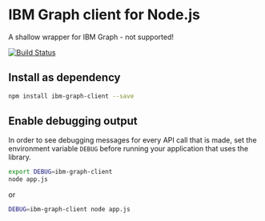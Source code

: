 # IBM Graph client for Node.js

A shallow wrapper for IBM Graph - not supported!

[![Build Status](https://travis-ci.org/ibm-cds-labs/nodejs-graph.svg?branch=master)](https://travis-ci.org/ibm-cds-labs/nodejs-graph)

## Install as dependency

```sh
npm install ibm-graph-client --save
```

## Enable debugging output

In order to see debugging messages for every API call that is made, set the environment variable `DEBUG` before running your application that uses the library.

```sh
export DEBUG=ibm-graph-client
node app.js
```

or 

```sh
DEBUG=ibm-graph-client node app.js
```

